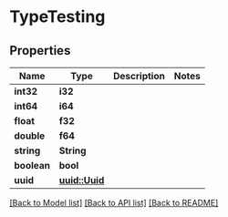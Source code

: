 # TypeTesting

## Properties

Name | Type | Description | Notes
------------ | ------------- | ------------- | -------------
**int32** | **i32** |  | 
**int64** | **i64** |  | 
**float** | **f32** |  | 
**double** | **f64** |  | 
**string** | **String** |  | 
**boolean** | **bool** |  | 
**uuid** | [**uuid::Uuid**](uuid::Uuid.md) |  | 

[[Back to Model list]](../README.md#documentation-for-models) [[Back to API list]](../README.md#documentation-for-api-endpoints) [[Back to README]](../README.md)


